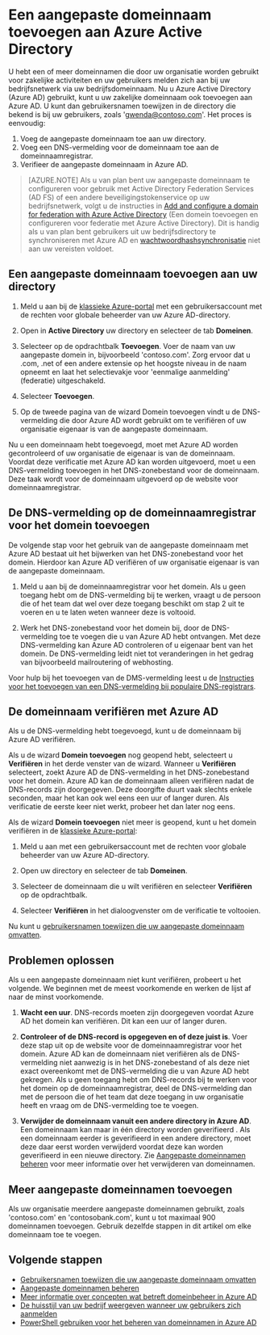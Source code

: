 <properties
    pageTitle="Uw aangepaste domeinnaam toevoegen aan Azure Active Directory | Microsoft Azure"
    description="Hier leest u hoe u de domeinnamen van uw bedrijf kunt toevoegen aan Azure Active Directory en hoe u de domeinnaam kunt verifiëren."
    services="active-directory"
    documentationCenter=""
    authors="jeffsta"
    manager="femila"
    editor=""/>

<tags
    ms.service="active-directory"
    ms.workload="identity"
    ms.tgt_pltfrm="na"
    ms.devlang="na"
    ms.topic="get-started-article"
    ms.date="07/18/2016"
    ms.author="curtand;jeffsta"/>

# Een aangepaste domeinnaam toevoegen aan Azure Active Directory

U hebt een of meer domeinnamen die door uw organisatie worden gebruikt voor zakelijke activiteiten en uw gebruikers melden zich aan bij uw bedrijfsnetwerk via uw bedrijfsdomeinnaam. Nu u Azure Active Directory (Azure AD) gebruikt, kunt u uw zakelijke domeinnaam ook toevoegen aan Azure AD. U kunt dan gebruikersnamen toewijzen in de directory die bekend is bij uw gebruikers, zoals 'gwenda@contoso.com'. Het proces is eenvoudig:

1. Voeg de aangepaste domeinnaam toe aan uw directory.
2. Voeg een DNS-vermelding voor de domeinnaam toe aan de domeinnaamregistrar.
3. Verifieer de aangepaste domeinnaam in Azure AD.

> [AZURE.NOTE] Als u van plan bent uw aangepaste domeinnaam te configureren voor gebruik met Active Directory Federation Services (AD FS) of een andere beveiligingstokenservice op uw bedrijfsnetwerk, volgt u de instructies in [Add and configure a domain for federation with Azure Active Directory](active-directory-add-domain-federated.md) (Een domein toevoegen en configureren voor federatie met Azure Active Directory). Dit is handig als u van plan bent gebruikers uit uw bedrijfsdirectory te synchroniseren met Azure AD en [wachtwoordhashsynchronisatie](active-directory-aadconnectsync-implement-password-synchronization.md) niet aan uw vereisten voldoet.

## Een aangepaste domeinnaam toevoegen aan uw directory

1. Meld u aan bij de [klassieke Azure-portal](https://manage.windowsazure.com/) met een gebruikersaccount met de rechten voor globale beheerder van uw Azure AD-directory.

2. Open in **Active Directory** uw directory en selecteer de tab **Domeinen**.

3. Selecteer op de opdrachtbalk **Toevoegen**. Voer de naam van uw aangepaste domein in, bijvoorbeeld 'contoso.com'. Zorg ervoor dat u .com, .net of een andere extensie op het hoogste niveau in de naam opneemt en laat het selectievakje voor 'eenmalige aanmelding' (federatie) uitgeschakeld.

4. Selecteer **Toevoegen**.

5. Op de tweede pagina van de wizard Domein toevoegen vindt u de DNS-vermelding die door Azure AD wordt gebruikt om te verifiëren of uw organisatie eigenaar is van de aangepaste domeinnaam.

Nu u een domeinnaam hebt toegevoegd, moet met Azure AD worden gecontroleerd of uw organisatie de eigenaar is van de domeinnaam. Voordat deze verificatie met Azure AD kan worden uitgevoerd, moet u een DNS-vermelding toevoegen in het DNS-zonebestand voor de domeinnaam. Deze taak wordt voor de domeinnaam uitgevoerd op de website voor domeinnaamregistrar.

## De DNS-vermelding op de domeinnaamregistrar voor het domein toevoegen

De volgende stap voor het gebruik van de aangepaste domeinnaam met Azure AD bestaat uit het bijwerken van het DNS-zonebestand voor het domein. Hierdoor kan Azure AD verifiëren of uw organisatie eigenaar is van de aangepaste domeinnaam.

1.  Meld u aan bij de domeinnaamregistrar voor het domein. Als u geen toegang hebt om de DNS-vermelding bij te werken, vraagt u de persoon die of het team dat wel over deze toegang beschikt om stap 2 uit te voeren en u te laten weten wanneer deze is voltooid.

2.  Werk het DNS-zonebestand voor het domein bij, door de DNS-vermelding toe te voegen die u van Azure AD hebt ontvangen. Met deze DNS-vermelding kan Azure AD controleren of u eigenaar bent van het domein. De DNS-vermelding leidt niet tot veranderingen in het gedrag van bijvoorbeeld mailroutering of webhosting.

Voor hulp bij het toevoegen van de DMS-vermelding leest u de [Instructies voor het toevoegen van een DNS-vermelding bij populaire DNS-registrars](https://support.office.com/article/Create-DNS-records-for-Office-365-when-you-manage-your-DNS-records-b0f3fdca-8a80-4e8e-9ef3-61e8a2a9ab23/).

## De domeinnaam verifiëren met Azure AD

Als u de DNS-vermelding hebt toegevoegd, kunt u de domeinnaam bij Azure AD verifiëren.

Als u de wizard **Domein toevoegen** nog geopend hebt, selecteert u **Verifiëren** in het derde venster van de wizard. Wanneer u **Verifiëren** selecteert, zoekt Azure AD de DNS-vermelding in het DNS-zonebestand voor het domein. Azure AD kan de domeinnaam alleen verifiëren nadat de DNS-records zijn doorgegeven. Deze doorgifte duurt vaak slechts enkele seconden, maar het kan ook wel eens een uur of langer duren. Als verificatie de eerste keer niet werkt, probeer het dan later nog eens.

Als de wizard **Domein toevoegen** niet meer is geopend, kunt u het domein verifiëren in de [klassieke Azure-portal](https://manage.windowsazure.com/):

1.  Meld u aan met een gebruikersaccount met de rechten voor globale beheerder van uw Azure AD-directory.

2.  Open uw directory en selecteer de tab **Domeinen**.

3.  Selecteer de domeinnaam die u wilt verifiëren en selecteer **Verifiëren** op de opdrachtbalk.

4. Selecteer **Verifiëren** in het dialoogvenster om de verificatie te voltooien.

Nu kunt u [gebruikersnamen toewijzen die uw aangepaste domeinnaam omvatten](active-directory-add-domain-add-users.md).

## Problemen oplossen

Als u een aangepaste domeinnaam niet kunt verifiëren, probeert u het volgende. We beginnen met de meest voorkomende en werken de lijst af naar de minst voorkomende.

1.  **Wacht een uur**. DNS-records moeten zijn doorgegeven voordat Azure AD het domein kan verifiëren. Dit kan een uur of langer duren.

2.  **Controleer of de DNS-record is opgegeven en of deze juist is**. Voer deze stap uit op de website voor de domeinnaamregistrar voor het domein. Azure AD kan de domeinnaam niet verifiëren als de DNS-vermelding niet aanwezig is in het DNS-zonebestand of als deze niet exact overeenkomt met de DNS-vermelding die u van Azure AD hebt gekregen. Als u geen toegang hebt om DNS-records bij te werken voor het domein op de domeinnaamregistrar, deel de DNS-vermelding dan met de persoon die of het team dat deze toegang in uw organisatie heeft en vraag om de DNS-vermelding toe te voegen.

3.  **Verwijder de domeinnaam vanuit een andere directory in Azure AD**. Een domeinnaam kan maar in één directory worden geverifieerd . Als een domeinnaam eerder is geverifieerd in een andere directory, moet deze daar eerst worden verwijderd voordat deze kan worden geverifieerd in een nieuwe directory. Zie [Aangepaste domeinnamen beheren](active-directory-add-manage-domain-names.md) voor meer informatie over het verwijderen van domeinnamen.


## Meer aangepaste domeinnamen toevoegen

Als uw organisatie meerdere aangepaste domeinnamen gebruikt, zoals 'contoso.com' en 'contosobank.com', kunt u tot maximaal 900 domeinnamen toevoegen. Gebruik dezelfde stappen in dit artikel om elke domeinnaam toe te voegen.

## Volgende stappen

-   [Gebruikersnamen toewijzen die uw aangepaste domeinnaam omvatten](active-directory-add-domain-add-users.md)
-   [Aangepaste domeinnamen beheren](active-directory-add-manage-domain-names.md)
-   [Meer informatie over concepten wat betreft domeinbeheer in Azure AD](active-directory-add-domain-concepts.md)
-   [De huisstijl van uw bedrijf weergeven wanneer uw gebruikers zich aanmelden](active-directory-add-company-branding.md)
-   [PowerShell gebruiken voor het beheren van domeinnamen in Azure AD](https://msdn.microsoft.com/library/azure/e1ef403f-3347-4409-8f46-d72dafa116e0#BKMK_ManageDomains)



<!--HONumber=ago16_HO4-->


